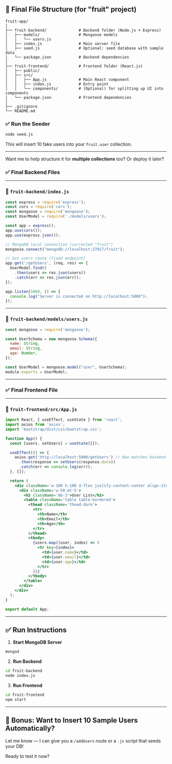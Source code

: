 ## 📁 Final File Structure (for  "fruit" project)

```
fruit-app/
│
├── fruit-backend/              # Backend folder (Node.js + Express)
│   ├── models/                 # Mongoose models
│   │   └── users.js
│   ├── index.js                # Main server file
│   ├── seed.js                 # Optional: seed database with sample data
│   └── package.json            # Backend dependencies
│
├── fruit-frontend/             # Frontend folder (React.js)
│   ├── public/
│   ├── src/
│   │   ├── App.js              # Main React component
│   │   ├── index.js            # Entry point
│   │   └── components/         # (Optional) for splitting up UI into components
│   └── package.json            # Frontend dependencies
│
├── .gitignore
└── README.md
```



### ✅ Run the Seeder
```bash
node seed.js
```

This will insert 10 fake users into your `fruit.user` collection.

---

Want me to help structure it for **multiple collections** too? Or deploy it later?

### ✅ Final Backend Files

---

### 📁 `fruit-backend/index.js`
```js
const express = require('express');
const cors = require('cors');
const mongoose = require('mongoose');
const UserModel = require('./models/users');

const app = express();
app.use(cors());
app.use(express.json());

// MongoDB local connection (corrected "fruit")
mongoose.connect("mongodb://localhost:27017/fruit");

// Get users route (fixed endpoint)
app.get('/getUsers', (req, res) => {
  UserModel.find()
    .then(users => res.json(users))
    .catch(err => res.json(err));
});

app.listen(5000, () => {
  console.log("Server is connected on http://localhost:5000");
});
```

---

### 📁 `fruit-backend/models/users.js`
```js
const mongoose = require('mongoose');

const UserSchema = new mongoose.Schema({
  name: String,
  email: String,
  age: Number,
});

const UserModel = mongoose.model("user", UserSchema);
module.exports = UserModel;
```

---

### ✅ Final Frontend File

---

### 📁 `fruit-frontend/src/App.js`
```jsx
import React, { useEffect, useState } from 'react';
import axios from 'axios';
import 'bootstrap/dist/css/bootstrap.css';

function App() {
  const [users, setUsers] = useState([]);

  useEffect(() => {
    axios.get('http://localhost:5000/getUsers') // Now matches backend
      .then(response => setUsers(response.data))
      .catch(err => console.log(err));
  }, []);

  return (
    <div className='w-100 h-100 d-flex justify-content-center align-items-center'>
      <div className='w-50 mt-5'>
        <h2 className='mb-3'>User List</h2>
        <table className='table table-bordered'>
          <thead className='thead-dark'>
            <tr>
              <th>Name</th>
              <th>Email</th>
              <th>Age</th>
            </tr>
          </thead>
          <tbody>
            {users.map((user, index) => (
              <tr key={index}>
                <td>{user.name}</td>
                <td>{user.email}</td>
                <td>{user.age}</td>
              </tr>
            ))}
          </tbody>
        </table>
      </div>
    </div>
  );
}

export default App;
```

---

## ✅ Run Instructions

1. **Start MongoDB Server**
```bash
mongod
```

2. **Run Backend**
```bash
cd fruit-backend
node index.js
```

3. **Run Frontend**
```bash
cd fruit-frontend
npm start
```

---

## 🧪 Bonus: Want to Insert 10 Sample Users Automatically?

Let me know — I can give you a `/addUsers` route or a `.js` script that seeds your DB!

Ready to test it now?
